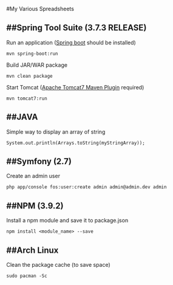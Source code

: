 #My Various Spreadsheets

##Spring Tool Suite (3.7.3 RELEASE)
----------
Run an application ([Spring boot](http://projects.spring.io/spring-boot/#quick-start) should be installed)

    mvn spring-boot:run

Build JAR/WAR package

    mvn clean package

Start Tomcat ([Apache Tomcat7 Maven Plugin](http://mvnrepository.com/artifact/org.apache.tomcat.maven/tomcat7-maven-plugin/2.2) required)

    mvn tomcat7:run

##JAVA
----------
Simple way to display an array of string

    System.out.println(Arrays.toString(myStringArray));

##Symfony (2.7)
----------
Create an admin user

    php app/console fos:user:create admin admin@admin.dev admin

##NPM (3.9.2)
----------
Install a npm module and save it to package.json

    npm install <module_name> --save

##Arch Linux
----------
Clean the package cache (to save space)

    sudo pacman -Sc
